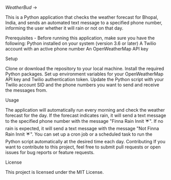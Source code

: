*WeatherBud* ->

This is a Python application that checks the weather forecast for Bhopal, India, and sends an automated text message to a specified phone number, informing the user whether it will rain or not on that day.

Prerequisites - Before running this application, make sure you have the following:
Python installed on your system (version 3.6 or later)
A Twilio account with an active phone number
An OpenWeatherMap API key

Setup

Clone or download the repository to your local machine.
Install the required Python packages.
Set up environment variables for your OpenWeatherMap API key and Twilio authentication token.
Update the Python script with your Twilio account SID and the phone numbers you want to send and receive the messages from.

Usage

The application will automatically run every morning and check the weather forecast for the day. If the forecast indicates rain, it will send a text message to the specified phone number with the message "Finna Rain Innit ☔️". If no rain is expected, it will send a text message with the message "Not Finna Rain Innit ☔️".
You can set up a cron job or a scheduled task to run the Python script automatically at the desired time each day.
Contributing
If you want to contribute to this project, feel free to submit pull requests or open issues for bug reports or feature requests.

License

This project is licensed under the MIT License.
